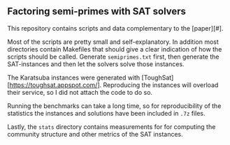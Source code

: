 ## Factoring semi-primes with SAT solvers

This repository contains scripts and data complementary to the
[paper][#].

Most of the scripts are pretty small and self-explanatory.  In
addition most directories contain Makefiles that should give a clear
indication of how the scripts should be called.  Generate
`semiprimes.txt` first, then generate the SAT-instances and then let
the solvers solve those instances.

The Karatsuba instances were generated with
[ToughSat][https://toughsat.appspot.com/].  Reproducing the instances
will overload their service, so I did not attach the code to do so.

Running the benchmarks can take a long time, so for reproducibility of
the statistics the instances and solutions have been included in `.7z`
files.

Lastly, the `stats` directory contains measurements for for computing
the community structure and other metrics of the SAT instances.
